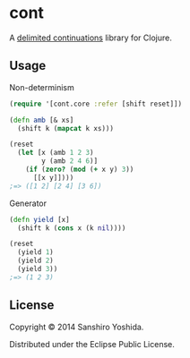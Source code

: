 # cont

A [delimited continuations](https://en.wikipedia.org/wiki/Delimited_continuation) library for Clojure.

## Usage

Non-determinism

```clojure
(require '[cont.core :refer [shift reset]])

(defn amb [& xs]
  (shift k (mapcat k xs)))

(reset
  (let [x (amb 1 2 3)
        y (amb 2 4 6)]
    (if (zero? (mod (+ x y) 3))
      [[x y]])))
;=> ([1 2] [2 4] [3 6])
```

Generator

```clojure
(defn yield [x]
  (shift k (cons x (k nil))))

(reset
  (yield 1)
  (yield 2)
  (yield 3))
;=> (1 2 3)
```

## License

Copyright © 2014 Sanshiro Yoshida.

Distributed under the Eclipse Public License.
